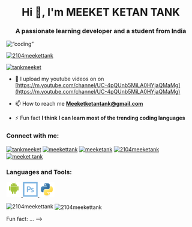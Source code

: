 
<h1 align="center">Hi 👋, I'm MEEKET KETAN TANK</h1>
<h3 align="center">A passionate learning developer and a student from India</h3>

<img align=“right” alt=“coding” width=“400” src=“https://user-images.githubusercontent.com/55389276/140866485-8fb1c876-9a8f-4d6a-98dc-08c4981eaf70.gif”>

<p align="left"> <a href="https://github.com/ryo-ma/github-profile-trophy"><img src="https://github-profile-trophy.vercel.app/?username=2104meekettank" alt="2104meekettank" /></a> </p>

<p align="left"> <a href="https://twitter.com/tankmeeket" target="blank"><img src="https://img.shields.io/twitter/follow/tankmeeket?logo=twitter&style=for-the-badge" alt="tankmeeket" /></a> </p>

- 📝 I upload my youtube videos on on [https://m.youtube.com/channel/UC-4pQUnb5MiLA0HYjaQMaMg](https://m.youtube.com/channel/UC-4pQUnb5MiLA0HYjaQMaMg)

- 📫 How to reach me **Meeketketantank@gmail.com**

- ⚡ Fun fact **I think I can learn most of the trending coding languages**

<h3 align="left">Connect with me:</h3>
<p align="left">
<a href="https://twitter.com/tankmeeket" target="blank"><img align="center" src="https://raw.githubusercontent.com/rahuldkjain/github-profile-readme-generator/master/src/images/icons/Social/twitter.svg" alt="tankmeeket" height="30" width="40" /></a>
<a href="https://linkedin.com/in/meekettank" target="blank"><img align="center" src="https://raw.githubusercontent.com/rahuldkjain/github-profile-readme-generator/master/src/images/icons/Social/linked-in-alt.svg" alt="meekettank" height="30" width="40" /></a>
<a href="https://fb.com/meeketank" target="blank"><img align="center" src="https://raw.githubusercontent.com/rahuldkjain/github-profile-readme-generator/master/src/images/icons/Social/facebook.svg" alt="meeketank" height="30" width="40" /></a>
<a href="https://instagram.com/2104meeketank" target="blank"><img align="center" src="https://raw.githubusercontent.com/rahuldkjain/github-profile-readme-generator/master/src/images/icons/Social/instagram.svg" alt="2104meeketank" height="30" width="40" /></a>
<a href="https://www.youtube.com/c/meeket tank" target="blank"><img align="center" src="https://raw.githubusercontent.com/rahuldkjain/github-profile-readme-generator/master/src/images/icons/Social/youtube.svg" alt="meeket tank" height="30" width="40" /></a>
</p>

<h3 align="left">Languages and Tools:</h3>
<p align="left"> <a href="https://developer.android.com" target="_blank" rel="noreferrer"> <img src="https://raw.githubusercontent.com/devicons/devicon/master/icons/android/android-original-wordmark.svg" alt="android" width="40" height="40"/> </a> <a href="https://www.photoshop.com/en" target="_blank" rel="noreferrer"> <img src="https://raw.githubusercontent.com/devicons/devicon/master/icons/photoshop/photoshop-line.svg" alt="photoshop" width="40" height="40"/> </a> <a href="https://www.python.org" target="_blank" rel="noreferrer"> <img src="https://raw.githubusercontent.com/devicons/devicon/master/icons/python/python-original.svg" alt="python" width="40" height="40"/> </a> </p>

<p><img align="left" src="https://github-readme-stats.vercel.app/api/top-langs?username=2104meekettank&show_icons=true&locale=en&layout=compact" alt="2104meekettank" /></p>

<p>&nbsp;<img align="center" src="https://github-readme-stats.vercel.app/api?username=2104meekettank&show_icons=true&locale=en" alt="2104meekettank" /></p>
 Fun fact: ...
-->
